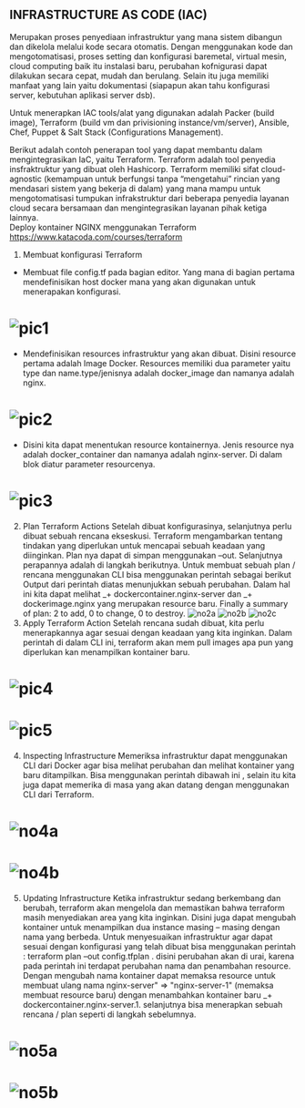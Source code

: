 ## INFRASTRUCTURE AS CODE (IAC) 

Merupakan proses penyediaan infrastruktur yang mana sistem dibangun dan dikelola melalui kode secara otomatis. Dengan menggunakan kode dan mengotomatisasi, proses setting dan konfigurasi baremetal, virtual mesin, cloud computing baik itu instalasi baru, perubahan kofnigurasi dapat dilakukan secara cepat, mudah dan berulang. Selain itu juga memiliki manfaat yang lain yaitu dokumentasi (siapapun akan tahu konfigurasi server, kebutuhan aplikasi server dsb). 

Untuk menerapkan IAC tools/alat yang digunakan adalah Packer (build image), Terraform (build vm dan privisioning instance/vm/server), Ansible, Chef, Puppet & Salt Stack (Configurations Management).

Berikut adalah contoh penerapan tool yang dapat membantu dalam mengintegrasikan IaC, yaitu Terraform. Terraform adalah tool penyedia insfraktruktur yang dibuat oleh Hashicorp. Terraform memiliki sifat cloud-agnostic (kemampuan untuk berfungsi tanpa “mengetahui” rincian yang mendasari sistem yang bekerja di dalam) yang mana mampu untuk mengotomatisasi tumpukan infrakstruktur dari beberapa penyedia layanan cloud secara bersamaan dan mengintegrasikan layanan pihak ketiga lainnya.  
Deploy kontainer NGINX menggunakan Terraform
https://www.katacoda.com/courses/terraform 
1.	Membuat konfigurasi Terraform
-	Membuat file config.tf pada bagian editor. Yang mana di bagian pertama mendefinisikan host docker mana yang akan digunakan untuk menerapakan konfigurasi. 
# ![pic1](https://user-images.githubusercontent.com/43735593/49911871-9f9c6880-feba-11e8-8ace-96f77592be0d.png)
-	Mendefinisikan resources infrastruktur yang akan dibuat. Disini resource pertama adalah Image Docker. Resources memiliki dua parameter yaitu type dan name.type/jenisnya adalah docker_image dan namanya adalah nginx. 
# ![pic2](https://user-images.githubusercontent.com/43735593/49911921-cc508000-feba-11e8-81d6-cd5577923486.png)
-	Disini kita dapat menentukan resource kontainernya. Jenis resource nya adalah docker_container dan namanya adalah nginx-server. Di dalam blok diatur parameter resourcenya. 
# ![pic3](https://user-images.githubusercontent.com/43735593/49911937-decab980-feba-11e8-9624-e231c4fa5d22.png)
2.	Plan Terraform Actions
Setelah dibuat konfigurasinya, selanjutnya perlu dibuat sebuah rencana ekseskusi. Terraform mengambarkan tentang tindakan yang diperlukan untuk mencapai sebuah keadaan yang diinginkan. Plan nya dapat di simpan menggunakan –out. Selanjutnya perapannya adalah di langkah berikutnya. Untuk membuat sebuah plan / rencana menggunakan CLI bisa menggunakan perintah sebagai berikut 
Output dari perintah diatas menunjukkan sebuah perubahan. Dalam hal ini kita dapat melihat _+ dockercontainer.nginx-server dan  _+ dockerimage.nginx yang merupakan resource baru. Finally a summary of plan: 2 to add, 0 to change, 0 to destroy. 
 ![no2a](https://user-images.githubusercontent.com/43735593/49912235-1f770280-febc-11e8-961b-1b1025464a36.png)
 ![no2b](https://user-images.githubusercontent.com/43735593/49912236-1f770280-febc-11e8-83f0-adcb9e4de895.png)
 ![no2c](https://user-images.githubusercontent.com/43735593/49912234-1ede6c00-febc-11e8-88e3-1978445dec8e.png)
3.	Apply Terraform Action
Setelah rencana sudah dibuat, kita perlu menerapkannya agar sesuai dengan keadaan yang kita inginkan. Dalam perintah di dalam CLI ini, terraform akan mem pull images apa pun yang diperlukan kan menampilkan kontainer baru.
# ![pic4](https://user-images.githubusercontent.com/43735593/49912109-995abc00-febb-11e8-824d-f482cdefe3cf.png)
# ![pic5](https://user-images.githubusercontent.com/43735593/49912110-99f35280-febb-11e8-8445-ad25ec57739b.png)
4.	Inspecting Infrastructure
Memeriksa infrastruktur dapat menggunakan CLI dari Docker agar bisa melihat perubahan dan melihat kontainer yang baru ditampilkan. Bisa menggunakan perintah dibawah ini , selain itu kita juga dapat memerika di masa yang akan datang dengan menggunakan CLI dari Terraform.
# ![no4a](https://user-images.githubusercontent.com/43735593/49912198-efc7fa80-febb-11e8-852b-a09d56c2fe6d.png)
# ![no4b](https://user-images.githubusercontent.com/43735593/49912197-ef2f6400-febb-11e8-82c9-e329f6bcf29c.png)
5.	Updating Infrastructure
Ketika infrastruktur sedang berkembang dan berubah, terraform akan mengelola dan memastikan bahwa terraform masih menyediakan area yang kita inginkan. Disini juga dapat mengubah kontainer untuk menampilkan dua instance masing – masing dengan nama yang berbeda. Untuk menyesuaikan infrastruktur agar dapat sesuai dengan konfigurasi yang telah dibuat bisa menggunakan perintah : terraform plan –out config.tfplan . disini perubahan akan di urai, karena pada perintah ini terdapat perubahan nama dan penambahan resource. Dengan mengubah nama kontainer dapat memaksa resource untuk membuat ulang nama nginx-server" => "nginx-server-1" (memaksa membuat resource baru) dengan menambahkan kontainer baru _+ dockercontainer.nginx-server.1. selanjutnya bisa menerapkan sebuah rencana / plan seperti di langkah sebelumnya.
# ![no5a](https://user-images.githubusercontent.com/43735593/49912214-03736100-febc-11e8-90fd-4706310ded2c.png)
# ![no5b](https://user-images.githubusercontent.com/43735593/49912213-03736100-febc-11e8-92cb-dba37cd1bc2a.png)


